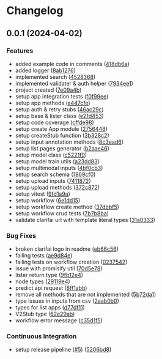 # Changelog

## 0.0.1 (2024-04-02)


### Features

* added example code in comments ([418db6a](https://github.com/Clarifai/clarifai-nodejs/commit/418db6a4182d4988096b93c6a7a27098afe021e0))
* added logger ([8ab1276](https://github.com/Clarifai/clarifai-nodejs/commit/8ab12765a0320c1d35b2bee6255bd87fa320375b))
* implemented search ([4528368](https://github.com/Clarifai/clarifai-nodejs/commit/452836869c39d129a51b854844e7afbb04e1f8b8))
* implemented validater & auth helper ([7934ee1](https://github.com/Clarifai/clarifai-nodejs/commit/7934ee1330ea8b3ef419569f327512fcd67a63e8))
* project created ([7e09a4b](https://github.com/Clarifai/clarifai-nodejs/commit/7e09a4bbbef943cf2ebdbdf2beebedd9587db13f))
* setup app integration tests ([f0f99ee](https://github.com/Clarifai/clarifai-nodejs/commit/f0f99eed57170e1a9769380afa870c0537d87168))
* setup app methods ([a447cfe](https://github.com/Clarifai/clarifai-nodejs/commit/a447cfe47d276b3dae35fe07fe786237ddf711cb))
* setup auth & retry stubs ([46ac29c](https://github.com/Clarifai/clarifai-nodejs/commit/46ac29cddd3e31dd6b02cf07b89b7966d198186f))
* setup base & lister class ([e21d453](https://github.com/Clarifai/clarifai-nodejs/commit/e21d453a1cdc752b456a754bc0118af34cd5a3b5))
* setup code coverage ([cffde98](https://github.com/Clarifai/clarifai-nodejs/commit/cffde983dfd928c01f33cb744475c3f495e4230d))
* setup create App module ([2756448](https://github.com/Clarifai/clarifai-nodejs/commit/2756448d034d9f51bcf48b686a52f9d24b91bd49))
* setup createStub function ([3b328c2](https://github.com/Clarifai/clarifai-nodejs/commit/3b328c230b8e7ed58e15c686e96eeec0c4a92271))
* setup input annotation methods ([8c3ead6](https://github.com/Clarifai/clarifai-nodejs/commit/8c3ead6579a4dd8ee6849250400d848d9d1e60a8))
* setup list pages generator ([b2aae46](https://github.com/Clarifai/clarifai-nodejs/commit/b2aae4617a5805aaf22e8ce37d786d50f6d6810d))
* setup model class ([c5221f9](https://github.com/Clarifai/clarifai-nodejs/commit/c5221f945feb87fbe3ddb46cf2321a7fc96127de))
* setup model train utils ([a23dd83](https://github.com/Clarifai/clarifai-nodejs/commit/a23dd835d5dcd51afefb6b598428f0ebf5f1ecd2))
* setup multimodal inputs ([4bf0cb3](https://github.com/Clarifai/clarifai-nodejs/commit/4bf0cb3b7f77fead1ec40dd8a4b28123ba4b828e))
* setup search schema ([1869cf0](https://github.com/Clarifai/clarifai-nodejs/commit/1869cf045cbe75a541f43f30d5430307a897df44))
* setup upload inputs ([7411872](https://github.com/Clarifai/clarifai-nodejs/commit/7411872fa20e5451453cfa16f1187ccb0e245483))
* setup upload methods ([372c872](https://github.com/Clarifai/clarifai-nodejs/commit/372c8728da383e43ed5f7089cb64387a171b163f))
* setup vitest ([9fd1a9a](https://github.com/Clarifai/clarifai-nodejs/commit/9fd1a9a0e56adb9dff5356d696f7733fb714e18d))
* setup workflow ([6e1dd15](https://github.com/Clarifai/clarifai-nodejs/commit/6e1dd158d66ade93157860a76a79da5a7644bc92))
* setup workflow create method ([37dbbf5](https://github.com/Clarifai/clarifai-nodejs/commit/37dbbf576e52cfad49bc925978173db07b582eac))
* setup workflow crud tests ([7b7b8ba](https://github.com/Clarifai/clarifai-nodejs/commit/7b7b8ba8bbbb08f078c9f9d25ef76b1e97b37999))
* validate clarifai url with template literal types ([31a0333](https://github.com/Clarifai/clarifai-nodejs/commit/31a03330a9bf68c6d8de04cb18f28a81f6bc2d42))


### Bug Fixes

* broken clarifai logo in readme ([eb66c56](https://github.com/Clarifai/clarifai-nodejs/commit/eb66c56cafdfde0eaa3d22c4de6b2d392460c9e3))
* failing tests ([ae9d84e](https://github.com/Clarifai/clarifai-nodejs/commit/ae9d84e15e9b175f242b4bfb6e0064ac61759881))
* failing tests on workflow creation ([0237542](https://github.com/Clarifai/clarifai-nodejs/commit/0237542bf09448faadbfae80b408d183aa61f1e3))
* issue with promisify util ([70d5e78](https://github.com/Clarifai/clarifai-nodejs/commit/70d5e785853991967b5f8b3a32b1d1ccae90d420))
* lister return type ([9fb12e4](https://github.com/Clarifai/clarifai-nodejs/commit/9fb12e4b950899deb90be3522e17016a5eae2473))
* node types ([29119e4](https://github.com/Clarifai/clarifai-nodejs/commit/29119e47e310afe814feb4c5615f6c6d92c30b75))
* predict api request ([8ff1abb](https://github.com/Clarifai/clarifai-nodejs/commit/8ff1abb066716571ededb41ebde9d55d530d31db))
* remove all methods that are not implemented ([5b72da1](https://github.com/Clarifai/clarifai-nodejs/commit/5b72da1b7b6c2f570cecb576f772fdbf00d13208))
* type issues in inputs from csv ([2eab0b0](https://github.com/Clarifai/clarifai-nodejs/commit/2eab0b0d963ea1fa7705848412ae8871c674635b))
* types for list apps ([d77df11](https://github.com/Clarifai/clarifai-nodejs/commit/d77df119b8a2980f51002ee4a051a765b21adfe6))
* V2Stub type ([62e29ab](https://github.com/Clarifai/clarifai-nodejs/commit/62e29ab596e7eb1a04388f213b9e1f933b21832c))
* workflow error message ([c35d1f5](https://github.com/Clarifai/clarifai-nodejs/commit/c35d1f5ee0ef1075616bee99912ce86bf674fae1))


### Continuous Integration

* setup release pipeline ([#5](https://github.com/Clarifai/clarifai-nodejs/issues/5)) ([5206bd8](https://github.com/Clarifai/clarifai-nodejs/commit/5206bd844957d89bb633ebe5c64af5b0284304e4))
